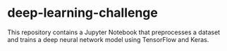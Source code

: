 # deep-learning-challenge

This repository contains a Jupyter Notebook that preprocesses a dataset and trains a deep neural network model using TensorFlow and Keras.
